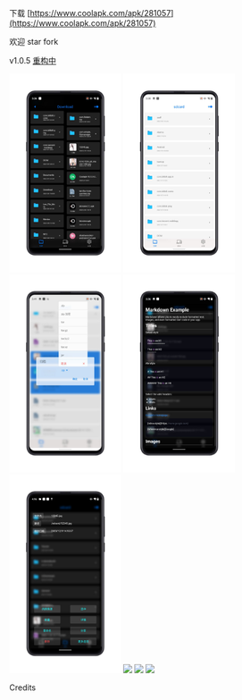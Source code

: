 下载 [https://www.coolapk.com/apk/281057](https://www.coolapk.com/apk/281057)

欢迎 star fork

v1.0.5 [重构中](./CHANGELOG.md)

<div>
<img src="./image/QQE59BBEE7898720210105161527-281004-o_1er8v8kudfdb1i715l3eoi1bf215-uid-1111781@1080x1920.jpg" width=200 >
<img src="./image/QQE59BBEE7898720210105161531-281004-o_1er8v8kudojamqs1v7p1t5g139716-uid-1111781@1080x1920.jpg" width=200 >
<img src="./image/QQE59BBEE7898720210105161535-281004-o_1er8v8kudv6ivnd1svrshk19rk17-uid-1111781@1080x1920.jpg" width=200 >
<img src="./image/QQE59BBEE7898720210105161539-281004-o_1er8v8kud1uei1lpo1bqf16n3inq18-uid-1111781@1080x1920.jpg" width=200 >
<img src="./image/QQE59BBEE7898720210105161737-281057-o_1erc01i4hccv1ifs1ok711utgbi2h-uid-1111781@1080x1920.jpg" width=200 >
<img src="https://s2.loli.net/2021/12/08/EI2pPxuvOJ7bGRU.png" width=170 >
<img src="https://s2.loli.net/2021/12/08/JEaHLU1qGkf93bg.png" width=170 >
<img src="https://s2.loli.net/2021/12/08/HgpULTG2qhtiafS.png" width=170 >
  

</div>

Credits

